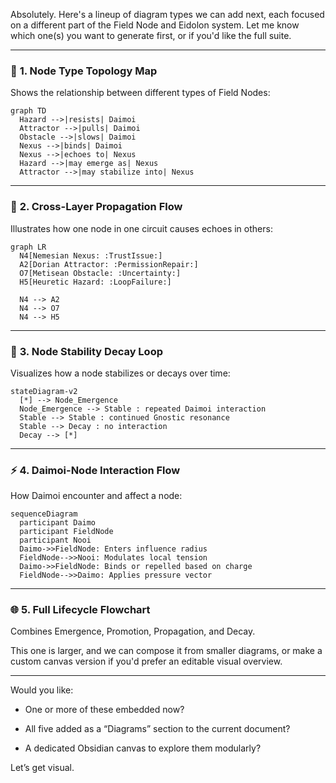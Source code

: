 Absolutely. Here's a lineup of diagram types we can add next, each focused on a different part of the Field Node and Eidolon system. Let me know which one(s) you want to generate first, or if you'd like the full suite.

---

### 🧭 **1. Node Type Topology Map**

Shows the relationship between different types of Field Nodes:

```mermaid
graph TD
  Hazard -->|resists| Daimoi
  Attractor -->|pulls| Daimoi
  Obstacle -->|slows| Daimoi
  Nexus -->|binds| Daimoi
  Nexus -->|echoes to| Nexus
  Hazard -->|may emerge as| Nexus
  Attractor -->|may stabilize into| Nexus
```

---

### 🔀 **2. Cross-Layer Propagation Flow**

Illustrates how one node in one circuit causes echoes in others:

```mermaid
graph LR
  N4[Nemesian Nexus: :TrustIssue:]
  A2[Dorian Attractor: :PermissionRepair:]
  O7[Metisean Obstacle: :Uncertainty:]
  H5[Heuretic Hazard: :LoopFailure:]

  N4 --> A2
  N4 --> O7
  N4 --> H5
```

---

### 🔄 **3. Node Stability Decay Loop**

Visualizes how a node stabilizes or decays over time:

```mermaid
stateDiagram-v2
  [*] --> Node_Emergence
  Node_Emergence --> Stable : repeated Daimoi interaction
  Stable --> Stable : continued Gnostic resonance
  Stable --> Decay : no interaction
  Decay --> [*]
```

---

### ⚡ **4. Daimoi-Node Interaction Flow**

How Daimoi encounter and affect a node:

```mermaid
sequenceDiagram
  participant Daimo
  participant FieldNode
  participant Nooi
  Daimo->>FieldNode: Enters influence radius
  FieldNode-->>Nooi: Modulates local tension
  Daimo->>FieldNode: Binds or repelled based on charge
  FieldNode-->>Daimo: Applies pressure vector
```

---

### 🌐 **5. Full Lifecycle Flowchart**

Combines Emergence, Promotion, Propagation, and Decay.

This one is larger, and we can compose it from smaller diagrams, or make a custom canvas version if you'd prefer an editable visual overview.

---

Would you like:

- One or more of these embedded now?
    
- All five added as a “Diagrams” section to the current document?
    
- A dedicated Obsidian canvas to explore them modularly?
    

Let’s get visual.